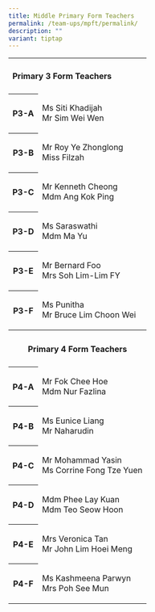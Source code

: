```yaml
---
title: Middle Primary Form Teachers
permalink: /team-ups/mpft/permalink/
description: ""
variant: tiptap
---
```

<table><tbody><tr><td rowspan="1" colspan="2"><h4><strong>Primary 3 Form Teachers</strong></h4></td></tr><tr><th rowspan="1" colspan="1"><p>P3-A</p></th><td rowspan="1" colspan="1"><p>Ms Siti Khadijah<br>Mr Sim Wei Wen</p></td></tr><tr><th rowspan="1" colspan="1"><p>P3-B</p></th><td rowspan="1" colspan="1"><p>Mr Roy Ye Zhonglong<br>Miss Filzah</p></td></tr><tr><th rowspan="1" colspan="1"><p>P3-C</p></th><td rowspan="1" colspan="1"><p>Mr Kenneth Cheong&nbsp;<br>Mdm Ang Kok Ping</p></td></tr><tr><th rowspan="1" colspan="1"><p>P3-D</p></th><td rowspan="1" colspan="1"><p>Ms Saraswathi<br>Mdm Ma Yu</p></td></tr><tr><th rowspan="1" colspan="1"><p>P3-E</p></th><td rowspan="1" colspan="1"><p>Mr Bernard Foo<br>Mrs Soh Lim-Lim FY</p></td></tr><tr><th rowspan="1" colspan="1"><p>P3-F</p></th><td rowspan="1" colspan="1"><p>Ms Punitha<br>Mr Bruce Lim Choon Wei</p></td></tr><tr><th rowspan="1" colspan="2"><p></p><h4><strong>Primary 4 Form Teachers</strong></h4></th></tr><tr><th rowspan="1" colspan="1"><p>P4-A</p></th><td rowspan="1" colspan="1"><p>Mr Fok Chee Hoe<br>Mdm Nur Fazlina</p></td></tr><tr><th rowspan="1" colspan="1"><p>P4-B</p></th><td rowspan="1" colspan="1"><p>Ms Eunice Liang&nbsp;<br>Mr Naharudin</p></td></tr><tr><th rowspan="1" colspan="1"><p>P4-C</p></th><td rowspan="1" colspan="1"><p>Mr Mohammad Yasin<br>Ms Corrine Fong Tze Yuen</p></td></tr><tr><th rowspan="1" colspan="1"><p>P4-D</p></th><td rowspan="1" colspan="1"><p>Mdm Phee Lay Kuan<br>Mdm Teo Seow Hoon</p></td></tr><tr><th rowspan="1" colspan="1"><p>P4-E</p></th><td rowspan="1" colspan="1"><p>Mrs Veronica Tan<br>Mr John Lim Hoei Meng</p></td></tr><tr><th rowspan="1" colspan="1"><p>P4-F</p></th><td rowspan="1" colspan="1"><p>Ms Kashmeena Parwyn<br>Mrs Poh See Mun</p></td></tr></tbody></table><p></p>